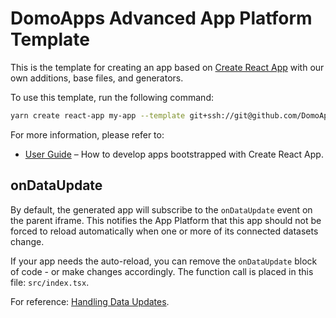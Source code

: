 # DomoApps Advanced App Platform Template

This is the template for creating an app based on [Create React App](https://github.com/facebook/create-react-app) with our own additions, base files, and generators.

To use this template, run the following command:
```sh
yarn create react-app my-app --template git+ssh://git@github.com/DomoApps/advanced.git
```

For more information, please refer to:

- [User Guide](https://create-react-app.dev) – How to develop apps bootstrapped with Create React App.


## onDataUpdate

By default, the generated app will subscribe to the `onDataUpdate` event on the parent iframe. This notifies the App Platform that this app should not be forced to reload automatically when one or more of its connected datasets change.

If your app needs the auto-reload, you can remove the `onDataUpdate` block of code - or make changes accordingly. The function call is placed in this file: `src/index.tsx`.

For reference: [Handling Data Updates](https://developer.domo.com/docs/dev-studio-guides/handling-data-updates).